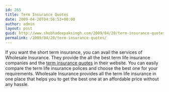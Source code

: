 ```yaml
---
id: 265
title: Term Insurance Quotes
date: 2009-04-20T04:56:53+00:00
author: admin
layout: post
guid: http://www.shobhadeepaksingh.com/2009/04/20/term-insurance-quotes/
permalink: /2009/04/20/term-insurance-quotes/
---
```

If you want the short term insurance, you can avail the services of Wholesale Insurance. They provide the all the best term life insurance companies and the [term insurance quotes](http://www.wholesaleinsurance.net/) in their website. You can easily compare the term life insurance polices and choose the best one for your requirements. Wholesale Insurance provides all the term life insurance in one place that helps you to get the best one at an affordable price without any hassle.